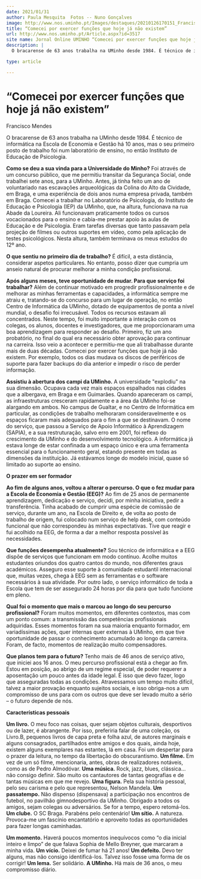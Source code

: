 ```yaml
---
date: 2021/01/31
author: Paula Mesquita  Fotos -- Nuno Gonçalves
image: http://www.nos.uminho.pt/Images/destaques/20210126170151_Francisco7.jpg
title: “Comecei por exercer funções que hoje já não existem”
url: http://www.nos.uminho.pt/Article.aspx?id=3517
site name: Jornal Online UMINHO “Comecei por exercer funções que hoje já não existem”
description: |
  O bracarense de 63 anos trabalha na UMinho desde 1984. É técnico de informática na Escola de Economia e Gestão há 10 anos, mas o seu primeiro posto de trabalho foi num laboratório de ensino, no então Instituto de Educação de Psicologia.

type: article

---
```

# “Comecei por exercer funções que hoje já não existem”




Francisco Mendes

O bracarense de 63 anos trabalha na UMinho desde 1984. É técnico de informática na Escola de Economia e Gestão há 10 anos, mas o seu primeiro posto de trabalho foi num laboratório de ensino, no então Instituto de Educação de Psicologia.

**Como se deu a sua vinda para a Universidade do Minho?** 
Foi através de um concurso público, que me permitiu transitar da Segurança Social, onde trabalhei sete anos, para a UMinho. Antes, já tinha feito um ano de voluntariado nas escavações arqueológicas da Colina do Alto da Cividade, em Braga, e uma experiência de dois anos numa empresa privada, também em Braga. Comecei a trabalhar no Laboratório de Psicologia, do Instituto de Educação e Psicologia (IEP) da UMinho, que, na altura, funcionava na rua Abade da Loureira. Ali funcionavam praticamente todos os cursos vocacionados para o ensino e cabia-me prestar apoio às aulas de Educação e de Psicologia. Eram tarefas diversas que tanto passavam pela projeção de filmes ou outros suportes em vídeo, como pela aplicação de testes psicológicos. Nesta altura, também terminava os meus estudos do 12º ano.

**O que sentiu no primeiro dia de trabalho?** 
É difícil, a esta distância, considerar aspetos particulares. No entanto, posso dizer que cumpria um anseio natural de procurar melhorar a minha condição profissional.

**Após alguns meses, teve oportunidade de mudar. Para que serviço foi trabalhar?** 
Além de continuar motivado em progredir profissionalmente e de melhorar as minhas ferramentas e capacidades, a informática sempre me atraiu e, tratando-se do concurso para um lugar de operação, no então Centro de Informática da UMinho, dotado de equipamentos de ponta a nível mundial, o desafio foi irrecusável. Todos os recursos estavam ali concentrados. Neste tempo, foi muito importante a interação com os colegas, os alunos, docentes e investigadores, que me proporcionaram uma boa aprendizagem para responder ao desafio. Primeiro, fiz um ano probatório, no final do qual era necessário obter aprovação para continuar na carreira. Isso veio a acontecer e permitiu-me que ali trabalhasse durante mais de duas décadas. Comecei por exercer funções que hoje já não existem. Por exemplo, todos os dias mudava os discos de periféricos de suporte para fazer backups do dia anterior e impedir o risco de perder informação.

**Assistiu à abertura dos campi da UMinho.** 
A universidade "explodiu" na sua dimensão. Ocupava cada vez mais espaços espalhados nas cidades que a albergava, em Braga e em Guimarães. Quando apareceram os campi, as infraestruturas cresceram rapidamente e a área da UMinho foi-se alargando em ambos. No campus de Gualtar, e no Centro de Informática em particular, as condições de trabalho melhoraram consideravelmente e os espaços ficaram mais adequados para o fim a que se destinavam. O nome do serviço, que passou a Serviço de Apoio Informático à Aprendizagem (SAPIA), e a sua restruturação, salvo erro em 2001, foi reflexo do crescimento da UMinho e do desenvolvimento tecnológico. A informática já estava longe de estar confinada a um espaço único e era uma ferramenta essencial para o funcionamento geral, estando presente em todas as dimensões da instituição. Já estávamos longe do modelo inicial, quase só limitado ao suporte ao ensino.

**O prazer em ser formador** 

**Ao fim de alguns anos, voltou a alterar o percurso. O que o fez mudar para a Escola de Economia e Gestão (EEG)?** 
Ao fim de 25 anos de permanente aprendizagem, dedicação e serviço, decidi, por minha iniciativa, pedir a transferência. Tinha acabado de cumprir uma espécie de comissão de serviço, durante um ano, na Escola de Direito e, de volta ao posto de trabalho de origem, fui colocado num serviço de help desk, com conteúdo funcional que não correspondeu às minhas expectativas. Tive que reagir e fui acolhido na EEG, de forma a dar a melhor resposta possível às necessidades.

**Que funções desempenha atualmente?** 
Sou técnico de informática e a EEG dispõe de serviços que funcionam em modo contínuo. Acolhe muitos estudantes oriundos dos quatro cantos do mundo, nos diferentes graus académicos. Asseguro esse suporte à comunidade estudantil internacional que, muitas vezes, chega à EEG sem as ferramentas e o software necessários à sua atividade. Por outro lado, o serviço informático de toda a Escola que tem de ser assegurado 24 horas por dia para que tudo funcione em pleno.

**Qual foi o momento que mais o marcou ao longo do seu percurso profissional?** 
Foram muitos momentos, em diferentes contextos, mas com um ponto comum: a transmissão das competências profissionais adquiridas. Esses momentos foram na sua maioria enquanto formador, em variadíssimas ações, quer internas quer externas à UMinho, em que tive oportunidade de passar o conhecimento acumulado ao longo da carreira. Foram, de facto, momentos de realização muito compensadores.

**Que planos tem para o futuro?** 
Tenho mais de 46 anos de serviço ativo, que iniciei aos 16 anos. O meu percurso profissional está a chegar ao fim. Estou em posição, ao abrigo de um regime especial, de poder requerer a aposentação um pouco antes da idade legal. É isso que devo fazer, logo que asseguradas todas as condições. Atravessamos um tempo muito difícil, talvez a maior provação enquanto sujeitos sociais, e isso obriga-nos a um compromisso de uns para com os outros que deve ser levado muito a sério – o futuro depende de nós.



**Características pessoais** 


**Um livro.** O meu foco nas coisas, quer sejam objetos culturais, desportivos ou de lazer, é abrangente. Por isso,
preferiria falar de uma coleção, os Livro.B, pequenos livros de capa preta e folha azul, de autores marginais e alguns
consagrados, partilhados entre amigos e dos quais, ainda hoje, existem alguns exemplares nas estantes, lá em casa.
Foi um despertar para o prazer da leitura, no tempo da libertação do obscurantismo.
**Um filme.** Em vez de um só filme, mencionaria, antes, obras de realizadores notáveis, como as de Pedro Almodóvar.
**Uma música.** Rock, jazz, blues, clássica… não consigo definir. São muito os cantautores de tantas geografias e de
tantas músicas em que me revejo.
**Uma figura.** Pela sua história pessoal, pelo seu carisma e pelo que representou, Nelson Mandela.
**Um passatempo.** Não dispenso (dispensava) a participação nos encontros de futebol, no pavilhão gimnodesportivo
da UMinho. Obrigado a todos os amigos, sejam colegas ou adversários. Se for a tempo, espero retomá-los.
**Um clube.** O SC Braga. Parabéns pelo centenário!
**Um sítio.** A natureza. Provoca-me um fascínio encantatório e aproveito todas as oportunidades para fazer longas 
caminhadas.

**Um momento.** Haverá poucos momentos inequívocos como “o dia inicial inteiro e limpo” de que falava Sophia de
Mello Breyner, que marcaram a minha vida.
**Um vício.** Deixei de fumar há 21 anos!
**Um defeito.** Devo ter alguns, mas não consigo identificá-los. Talvez isso fosse uma forma de os corrigir!
**Um lema.** Ser solidário.
**A UMinho.**  Há mais de 36 anos, o meu compromisso diário.
